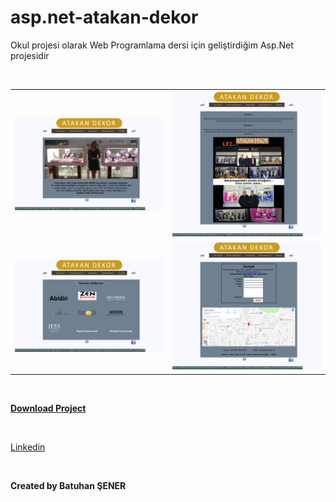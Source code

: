 # asp.net-atakan-dekor
<p>Okul projesi olarak Web Programlama dersi için geliştirdiğim Asp.Net projesidir</p>
<br/>

<table style="width:100%">
  <tr>
    <td><img src="https://github.com/canonka/asp.net-atakan-dekor/blob/master/egitim/img/Anasayfa.jpg" width="100%"></td>
    <td><img src="https://github.com/canonka/asp.net-atakan-dekor/blob/master/egitim/img/Hakkimizda.jpg" width="100%"></td> 
  </tr>
  <tr>
    <td><img src="https://github.com/canonka/asp.net-atakan-dekor/blob/master/egitim/img/Referanslarimiz.jpg" width="100%"></td>
    <td><img src="https://github.com/canonka/asp.net-atakan-dekor/blob/master/egitim/img/iletisim.jpg" width="100%"></td> 
  </tr>
</table> 
<br/>
 <p><b><a href="https://github.com/canonka/asp.net-atakan-dekor/archive/master.zip">Download Project</a></b></p>
<br/>
  <p><a href="https://www.linkedin.com/in/senerbatuhan/">Linkedin</a></p>
<br/>
<p><b>Created by Batuhan ŞENER</b></p>
<br/>
